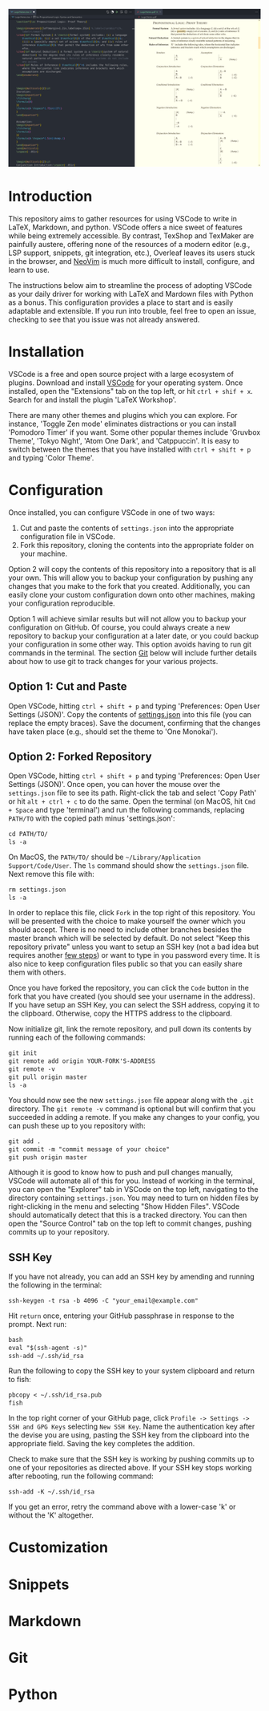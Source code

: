 ![Screenshot of the configuration](images/screenshot.png)

# Introduction

This repository aims to gather resources for using VSCode to write in LaTeX, Markdown, and python.
VSCode offers a nice sweet of features while being extremely accessible.
By contrast, TexShop and TexMaker are painfully austere, offering none of the resources of a modern editor (e.g., LSP support, snippets, git integration, etc.), Overleaf leaves its users stuck in the browser, and [NeoVim](https://github.com/benbrastmckie/.config) is much more difficult to install, configure, and learn to use.

The instructions below aim to streamline the process of adopting VSCode as your daily driver for working with LaTeX and Mardown files with Python as a bonus.
This configuration provides a place to start and is easily adaptable and extensible.
If you run into trouble, feel free to open an issue, checking to see that you issue was not already answered.

# Installation

VSCode is a free and open source project with a large ecosystem of plugins.
Download and install [VSCode](https://code.visualstudio.com/) for your operating system.
Once installed, open the "Extensions" tab on the top left, or hit `ctrl + shif + x`.
Search for and install the plugin 'LaTeX Workshop'.

There are many other themes and plugins which you can explore.
For instance, 'Toggle Zen mode' eliminates distractions or you can install 'Pomodoro Timer' if you want.
Some other popular themes include 'Gruvbox Theme', 'Tokyo Night', 'Atom One Dark', and 'Catppuccin'.
It is easy to switch between the themes that you have installed with `ctrl + shift + p` and typing 'Color Theme'.

# Configuration

Once installed, you can configure VSCode in one of two ways:

1. Cut and paste the contents of `settings.json` into the appropriate configuration file in VSCode.
2. Fork this repository, cloning the contents into the appropriate folder on your machine.

Option 2 will copy the contents of this repository into a repository that is all your own.
This will allow you to backup your configuration by pushing any changes that you make to the fork that you created.
Additionally, you can easily clone your custom configuration down onto other machines, making your configuration reproducible.

Option 1 will achieve similar results but will not allow you to backup your configuration on GitHub.
Of course, you could always create a new repository to backup your configuration at a later date, or you could backup your configuration in some other way.
This option avoids having to run git commands in the terminal.
The section [Git](#Git) below will include further details about how to use git to track changes for your various projects.

## Option 1: Cut and Paste

Open VSCode, hitting `ctrl + shift + p` and typing 'Preferences: Open User Settings (JSON)'.
Copy the contents of [settings.json](https://github.com/benbrastmckie/VSCode/blob/master/settings.json) into this file (you can replace the empty braces).
Save the document, confirming that the changes have taken place (e.g., should set the theme to 'One Monokai').

## Option 2: Forked Repository

Open VSCode, hitting `ctrl + shift + p` and typing 'Preferences: Open User Settings (JSON)'.
Once open, you can hover the mouse over the `settings.json` file to see its path.
Right-click the tab and select 'Copy Path' or hit `alt + ctrl + c` to do the same.
Open the terminal (on MacOS, hit `Cmd + Space` and type 'terminal') and run the following commands, replacing `PATH/TO` with the copied path minus 'settings.json':

```
cd PATH/TO/
ls -a
```

On MacOS, the `PATH/TO/` should be `~/Library/Application Support/Code/User`.
The `ls` command should show the `settings.json` file.
Next remove this file with:

```
rm settings.json
ls -a
```

In order to replace this file, click `Fork` in the top right of this repository.
You will be presented with the choice to make yourself the owner which you should accept.
There is no need to include other branches besides the master branch which will be selected by default.
Do not select "Keep this repository private" unless you want to setup an SSH key (not a bad idea but requires another [few steps](##SSH-Key)) or want to type in you password every time.
It is also nice to keep configuration files public so that you can easily share them with others.

Once you have forked the repository, you can click the `Code` button in the fork that you have created (you should see your username in the address).
If you have setup an SSH Key, you can select the SSH address, copying it to the clipboard.
Otherwise, copy the HTTPS address to the clipboard.

Now initialize git, link the remote repository, and pull down its contents by running each of the following commands:

```
git init
git remote add origin YOUR-FORK'S-ADDRESS
git remote -v
git pull origin master
ls -a
```

You should now see the new `settings.json` file appear along with the `.git` directory.
The `git remote -v` command is optional but will confirm that you succeeded in adding a remote.
If you make any changes to your config, you can push these up to you repository with:

```
git add . 
git commit -m "commit message of your choice"
git push origin master
```

Although it is good to know how to push and pull changes manually, VSCode will automate all of this for you.
Instead of working in the terminal, you can open the "Explorer" tab in VSCode on the top left, navigating to the directory containing `settings.json`.
You may need to turn on hidden files by right-clicking in the menu and selecting "Show Hidden Files".
VSCode should automatically detect that this is a tracked directory.
You can then open the "Source Control" tab on the top left to commit changes, pushing commits up to your repository.

## SSH Key

If you have not already, you can add an SSH key by amending and running the following in the terminal:

```
ssh-keygen -t rsa -b 4096 -C "your_email@example.com"
```

Hit `return` once, entering your GitHub passphrase in response to the prompt.
Next run:

```
bash
eval "$(ssh-agent -s)"
ssh-add ~/.ssh/id_rsa
```

Run the following to copy the SSH key to your system clipboard and return to fish:

```
pbcopy < ~/.ssh/id_rsa.pub
fish
```

In the top right corner of your GitHub page, click `Profile -> Settings -> SSH and GPG Keys` selecting `New SSH Key`.
Name the authentication key after the devise you are using, pasting the SSH key from the clipboard into the appropriate field.
Saving the key completes the addition.

Check to make sure that the SSH key is working by pushing commits up to one of your repositories as directed above.
If your SSH key stops working after rebooting, run the following command:

```
ssh-add -K ~/.ssh/id_rsa
```

If you get an error, retry the command above with a lower-case 'k' or without the 'K' altogether.

# Customization

# Snippets

# Markdown

# Git

# Python
